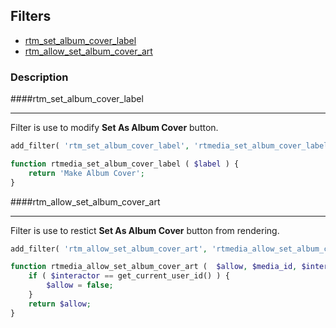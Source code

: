 ## Filters

* [rtm_set_album_cover_label](#rtm_set_album_cover_label)
* [rtm_allow_set_album_cover_art](#rtm_allow_set_album_cover_art)

### Description

####rtm_set_album_cover_label <a name="rtm_set_album_cover_label"></a>
***
Filter is use to modify **Set As Album Cover** button.

```php
add_filter( 'rtm_set_album_cover_label', 'rtmedia_set_album_cover_label', 10, 1 );

function rtmedia_set_album_cover_label ( $label ) {
	return 'Make Album Cover';
}
```

####rtm_allow_set_album_cover_art <a name="rtm_allow_set_album_cover_art"></a>
***
Filter is use to restict **Set As Album Cover** button from rendering.
```php
add_filter( 'rtm_allow_set_album_cover_art', 'rtmedia_allow_set_album_cover_art', 10, 3 );

function rtmedia_allow_set_album_cover_art (  $allow, $media_id, $interactor  ) {
	if ( $interactor == get_current_user_id() ) {
		$allow = false;
	}
	return $allow;
}
```
